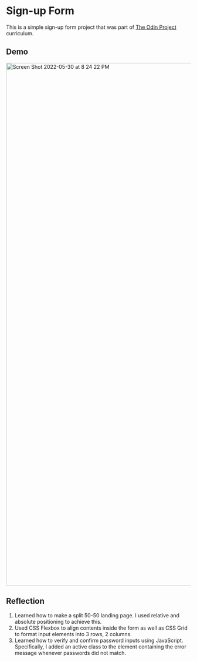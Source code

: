 # Sign-up Form

This is a simple sign-up form project that was part of [The Odin Project](https://www.theodinproject.com/lessons/node-path-intermediate-html-and-css-sign-up-form) curriculum.

## Demo

<img width="1423" alt="Screen Shot 2022-05-30 at 8 24 22 PM" src="https://user-images.githubusercontent.com/79773846/171070848-dc243dcc-0a98-43aa-aed2-cdb481ab1f34.png">

## Reflection

1. Learned how to make a split 50-50 landing page. I used relative and absolute positioning to achieve this.
2. Used CSS Flexbox to align contents inside the form as well as CSS Grid to format input elements into 3 rows, 2 columns.
3. Learned how to verify and confirm password inputs using JavaScript. Specifically, I added an active class to the element containing the error message whenever passwords did not match.
